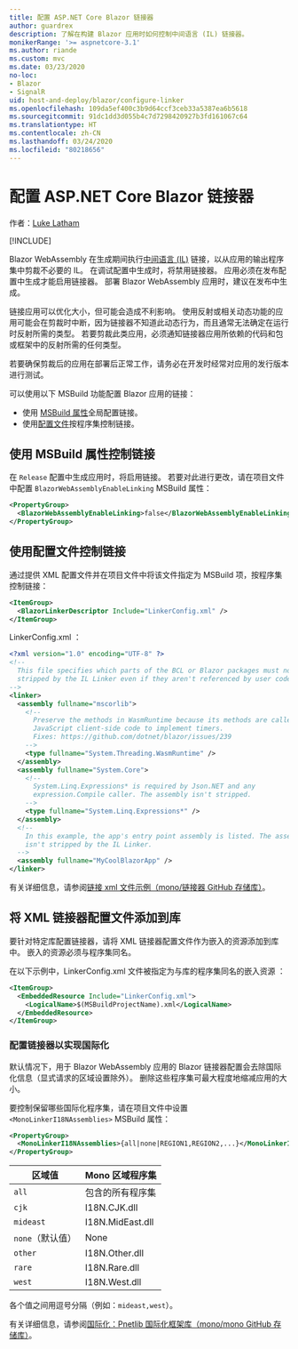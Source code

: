 ```yaml
---
title: 配置 ASP.NET Core Blazor 链接器
author: guardrex
description: 了解在构建 Blazor 应用时如何控制中间语言 (IL) 链接器。
monikerRange: '>= aspnetcore-3.1'
ms.author: riande
ms.custom: mvc
ms.date: 03/23/2020
no-loc:
- Blazor
- SignalR
uid: host-and-deploy/blazor/configure-linker
ms.openlocfilehash: 109da5ef400c3b9d64ccf3ceb33a5387ea6b5618
ms.sourcegitcommit: 91dc1dd3d055b4c7d7298420927b3fd161067c64
ms.translationtype: HT
ms.contentlocale: zh-CN
ms.lasthandoff: 03/24/2020
ms.locfileid: "80218656"
---
```

# <a name="configure-the-linker-for-aspnet-core-blazor"></a>配置 ASP.NET Core Blazor 链接器

作者：[Luke Latham](https://github.com/guardrex)

[!INCLUDE[](~/includes/blazorwasm-preview-notice.md)]

Blazor WebAssembly 在生成期间执行[中间语言 (IL)](/dotnet/standard/managed-code#intermediate-language--execution) 链接，以从应用的输出程序集中剪裁不必要的 IL。 在调试配置中生成时，将禁用链接器。 应用必须在发布配置中生成才能启用链接器。 部署 Blazor WebAssembly 应用时，建议在发布中生成。 

链接应用可以优化大小，但可能会造成不利影响。 使用反射或相关动态功能的应用可能会在剪裁时中断，因为链接器不知道此动态行为，而且通常无法确定在运行时反射所需的类型。 若要剪裁此类应用，必须通知链接器应用所依赖的代码和包或框架中的反射所需的任何类型。 

若要确保剪裁后的应用在部署后正常工作，请务必在开发时经常对应用的发行版本进行测试。

可以使用以下 MSBuild 功能配置 Blazor 应用的链接：

* 使用 [MSBuild 属性](#control-linking-with-an-msbuild-property)全局配置链接。
* 使用[配置文件](#control-linking-with-a-configuration-file)按程序集控制链接。

## <a name="control-linking-with-an-msbuild-property"></a>使用 MSBuild 属性控制链接

在 `Release` 配置中生成应用时，将启用链接。 若要对此进行更改，请在项目文件中配置 `BlazorWebAssemblyEnableLinking` MSBuild 属性：

```xml
<PropertyGroup>
  <BlazorWebAssemblyEnableLinking>false</BlazorWebAssemblyEnableLinking>
</PropertyGroup>
```

## <a name="control-linking-with-a-configuration-file"></a>使用配置文件控制链接

通过提供 XML 配置文件并在项目文件中将该文件指定为 MSBuild 项，按程序集控制链接：

```xml
<ItemGroup>
  <BlazorLinkerDescriptor Include="LinkerConfig.xml" />
</ItemGroup>
```

LinkerConfig.xml  ：

```xml
<?xml version="1.0" encoding="UTF-8" ?>
<!--
  This file specifies which parts of the BCL or Blazor packages must not be
  stripped by the IL Linker even if they aren't referenced by user code.
-->
<linker>
  <assembly fullname="mscorlib">
    <!--
      Preserve the methods in WasmRuntime because its methods are called by 
      JavaScript client-side code to implement timers.
      Fixes: https://github.com/dotnet/blazor/issues/239
    -->
    <type fullname="System.Threading.WasmRuntime" />
  </assembly>
  <assembly fullname="System.Core">
    <!--
      System.Linq.Expressions* is required by Json.NET and any 
      expression.Compile caller. The assembly isn't stripped.
    -->
    <type fullname="System.Linq.Expressions*" />
  </assembly>
  <!--
    In this example, the app's entry point assembly is listed. The assembly
    isn't stripped by the IL Linker.
  -->
  <assembly fullname="MyCoolBlazorApp" />
</linker>
```

有关详细信息，请参阅[链接 xml 文件示例（mono/链接器 GitHub 存储库）](https://github.com/mono/linker#link-xml-file-examples)。

## <a name="add-an-xml-linker-configuration-file-to-a-library"></a>将 XML 链接器配置文件添加到库

要针对特定库配置链接器，请将 XML 链接器配置文件作为嵌入的资源添加到库中。 嵌入的资源必须与程序集同名。

在以下示例中，LinkerConfig.xml 文件被指定为与库的程序集同名的嵌入资源  ：

```xml
<ItemGroup>
  <EmbeddedResource Include="LinkerConfig.xml">
    <LogicalName>$(MSBuildProjectName).xml</LogicalName>
  </EmbeddedResource>
</ItemGroup>
```

### <a name="configure-the-linker-for-internationalization"></a>配置链接器以实现国际化

默认情况下，用于 Blazor WebAssembly 应用的 Blazor 链接器配置会去除国际化信息（显式请求的区域设置除外）。 删除这些程序集可最大程度地缩减应用的大小。

要控制保留哪些国际化程序集，请在项目文件中设置 `<MonoLinkerI18NAssemblies>` MSBuild 属性：

```xml
<PropertyGroup>
  <MonoLinkerI18NAssemblies>{all|none|REGION1,REGION2,...}</MonoLinkerI18NAssemblies>
</PropertyGroup>
```

| 区域值     | Mono 区域程序集    |
| ---------------- | ----------------------- |
| `all`            | 包含的所有程序集 |
| `cjk`            | I18N.CJK.dll           |
| `mideast`        | I18N.MidEast.dll       |
| `none`（默认值） | None                    |
| `other`          | I18N.Other.dll         |
| `rare`           | I18N.Rare.dll          |
| `west`           | I18N.West.dll          |

各个值之间用逗号分隔（例如：`mideast,west`）。

有关详细信息，请参阅[国际化：Pnetlib 国际化框架库（mono/mono GitHub 存储库）](https://github.com/mono/mono/tree/master/mcs/class/I18N)。
